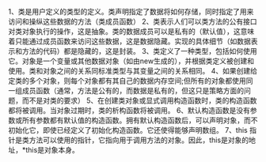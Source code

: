 1、类是用户定义的类型的定义。类声明指定了数据将如何存储，同时指定了用来访问和操纵这些数据的方法（类成员函数）
2、类表示人们可以类方法的公有接口对类对象执行的操作，这是抽象。类的数据成员可以是私有的（默认值），这意味着只能通过成员函数来访问这些数据，这是数据隐藏。实现的具体细节（如数据表示和方法的代码）都是隐藏的，这是封装。
3、类定义了一种类型，包括如何使用它。对象是一个变量或其他数据对象（如由new生成的），并根据类定义被创建和使用。类和对象之间的关系同标准类型与其变量之间的关系相同。
4、如果创建给定类的多个对象，则每个对象都有其自己的数据内存空间;但所有的对象都使用同一组成员函数（通常，方法是公有的，而数据是私有的，但这只是策略方面的问题，而不是对类的要求）
5、在创建类对象或显式调用构造函数时，类的构造函数都将被调用。当对象过期时，类的析构函数将被调用。 
6、默认构造函数是没有参数或所有参数都有默认值的构造函数。拥有默认构造函数后，可以声明对象，而不初始化它，即使已经定义了初始化构造函数。它还使得能够声明数组。
7、this 指针是类方法可以使用的指针，它指向用于调用方法的对象。因此，this是对象的地址，*this是对象本身。 